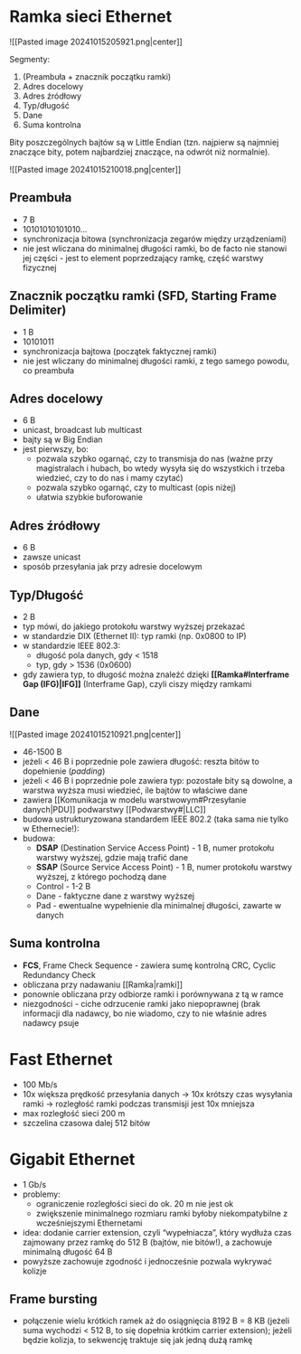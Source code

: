 
# Ramka sieci Ethernet

![[Pasted image 20241015205921.png|center]]

Segmenty:
1. (Preambuła + znacznik początku ramki)
2. Adres docelowy
3. Adres źródłowy
4. Typ/długość
5. Dane
6. Suma kontrolna

Bity poszczególnych bajtów są w Little Endian (tzn. najpierw są najmniej znaczące bity, potem najbardziej znaczące, na odwrót niż normalnie).

![[Pasted image 20241015210018.png|center]]

## Preambuła

- 7 B
- 10101010101010...
- synchronizacja bitowa (synchronizacja zegarów między urządzeniami)
- nie jest wliczana do minimalnej długości ramki, bo de facto nie stanowi jej części - jest to element poprzedzający ramkę, część warstwy fizycznej
## Znacznik początku ramki (SFD, Starting Frame Delimiter)

- 1 B
- 10101011
- synchronizacja bajtowa (początek faktycznej ramki)
- nie jest wliczany do minimalnej długości ramki, z tego samego powodu, co preambuła
## Adres docelowy

- 6 B
- unicast, broadcast lub multicast
- bajty są w Big Endian
- jest pierwszy, bo:
	- pozwala szybko ogarnąć, czy to transmisja do nas (ważne przy magistralach i hubach, bo wtedy wysyła się do wszystkich i trzeba wiedzieć, czy to do nas i mamy czytać)
	- pozwala szybko ogarnąć, czy to multicast (opis niżej)
	- ułatwia szybkie buforowanie
## Adres źródłowy

- 6 B
- zawsze unicast
- sposób przesyłania jak przy adresie docelowym
## Typ/Długość

- 2 B
- typ mówi, do jakiego protokołu warstwy wyższej przekazać
- w standardzie DIX (Ethernet II): typ ramki (np. 0x0800 to IP)
- w standardzie IEEE 802.3:
	- długość pola danych, gdy < 1518
	- typ, gdy > 1536 (0x0600)
- gdy zawiera typ, to długość można znaleźć dzięki **[[Ramka#Interframe Gap (IFG)|IFG]]** (Interframe Gap), czyli ciszy między ramkami
## Dane

![[Pasted image 20241015210921.png|center]]

- 46-1500 B
- jeżeli < 46 B i poprzednie pole zawiera długość: reszta bitów to dopełnienie (*padding*)
- jeżeli < 46 B i poprzednie pole zawiera typ: pozostałe bity są dowolne, a warstwa wyższa musi wiedzieć, ile bajtów to właściwe dane
- zawiera [[Komunikacja w modelu warstwowym#Przesyłanie danych|PDU]] podwarstwy [[Podwarstwy#|LLC]]
- budowa ustrukturyzowana standardem IEEE 802.2 (taka sama nie tylko w Ethernecie!):
- budowa:
	- **DSAP** (Destination Service Access Point) - 1 B, numer protokołu warstwy wyższej, gdzie mają trafić dane
	- **SSAP** (Source Service Access Point) - 1 B, numer protokołu warstwy wyższej, z którego pochodzą dane
	- Control - 1-2 B
	- Dane - faktyczne dane z warstwy wyższej
	- Pad - ewentualne wypełnienie dla minimalnej długości, zawarte w danych

## Suma kontrolna

- **FCS**, Frame Check Sequence - zawiera sumę kontrolną CRC, Cyclic Redundancy Check
- obliczana przy nadawaniu [[Ramka|ramki]]
- ponownie obliczana przy odbiorze ramki i porównywana z tą w ramce
- niezgodności - ciche odrzucenie ramki jako niepoprawnej (brak informacji dla nadawcy, bo nie wiadomo, czy to nie właśnie adres nadawcy psuje
# Fast Ethernet

- 100 Mb/s
- 10x większa prędkość przesyłania danych $\rightarrow$ 10x krótszy czas wysyłania ramki $\rightarrow$  rozległość ramki podczas transmisji jest 10x mniejsza
- max rozległość sieci 200 m
- szczelina czasowa dalej 512 bitów

# Gigabit Ethernet

- 1 Gb/s
- problemy:
	- ograniczenie rozległości sieci do ok. 20 m nie jest ok
	- zwiększenie minimalnego rozmiaru ramki byłoby niekompatybilne z wcześniejszymi Ethernetami
- idea: dodanie carrier extension, czyli “wypełniacza”, który wydłuża czas zajmowany przez ramkę do 512 B (bajtów, nie bitów!), a zachowuje minimalną długość 64 B
- powyższe zachowuje zgodność i jednocześnie pozwala wykrywać kolizje
## Frame bursting

- połączenie wielu krótkich ramek aż do osiągnięcia 8192 B = 8 KB
(jeżeli suma wychodzi < 512 B, to się dopełnia krótkim carrier extension); jeżeli będzie
kolizja, to sekwencję traktuje się jak jedną dużą ramkę